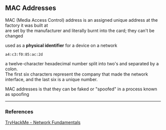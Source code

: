 

## MAC Addresses
MAC (Media Access Control) address
is an assigned unique address at the factory it was built at   
are set by the manufacturer and literally burnt into the card; they can't be changed

used as a **physical identifier** for a device on a network
```
a4:c3:f0:85:ac:2d
```
a twelve-character hexadecimal number split into two's and separated by a colon.    
The first six characters represent the company that made the network interface, and the last six is a unique number.   
   
MAC addresses is that they can be faked or "spoofed" in a process known as spoofing   


---

### References
[TryHackMe - Network Fundamentals](https://tryhackme.com/module/network-fundamentals)
